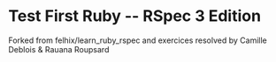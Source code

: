 Test First Ruby -- RSpec 3 Edition
==========
Forked from felhix/learn_ruby_rspec and exercices resolved by Camille Deblois & Rauana Roupsard
